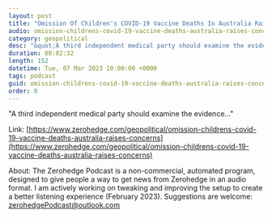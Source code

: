 ```yaml
---
layout: post
title: "Omission Of Children's COVID-19 Vaccine Deaths In Australia Raises Concerns"
audio: omission-childrens-covid-19-vaccine-deaths-australia-raises-concerns-0
category: geopolitical
desc: "&quot;A third independent medical party should examine the evidence...&quot;"
duration: 00:02:32
length: 152
datetime: Tue, 07 Mar 2023 10:00:00 +0000
tags: podcast
guid: omission-childrens-covid-19-vaccine-deaths-australia-raises-concerns-0
order: 0
---
```

&quot;A third independent medical party should examine the evidence...&quot;

Link: [https://www.zerohedge.com/geopolitical/omission-childrens-covid-19-vaccine-deaths-australia-raises-concerns](https://www.zerohedge.com/geopolitical/omission-childrens-covid-19-vaccine-deaths-australia-raises-concerns)

About: The Zerohedge Podcast is a non-commercial, automated program, designed to give people a way to get news from Zerohedge in an audio format.  I am actively working on tweaking and improving the setup to create a better listening experience (February 2023).  Suggestions are welcome: [zerohedgePodcast@outlook.com](mailto:zerohedgePodcast@outlook.com)